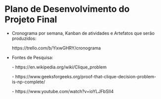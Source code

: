 <h1>Plano de Desenvolvimento do Projeto Final</h1>

<ul>
  <li>Cronograma por semana, Kanban de atividades e Artefatos que serão produzidos: </li>
  <p>https://trello.com/b/YixwGHRY/cronograma</p>
  <li>
    Fontes de Pesquisa: 
    <p>- https://en.wikipedia.org/wiki/Clique_problem</p>
    <p>- https://www.geeksforgeeks.org/proof-that-clique-decision-problem-is-np-complete/</p>
    <p>- https://www.youtube.com/watch?v=ioYLJFbSII4</p>
  </li>
</<ul>

